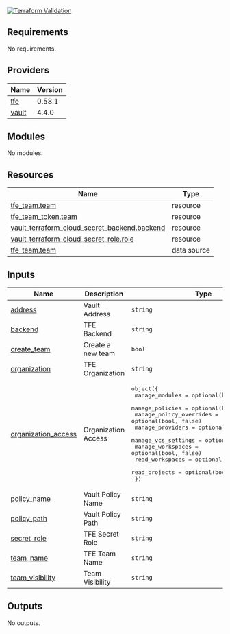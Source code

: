 
[![Terraform Validation](https://github.com/HappyPathway/terraform-vault-tfe_token/actions/workflows/terraform.yaml/badge.svg)](https://github.com/HappyPathway/terraform-vault-tfe_token/actions/workflows/terraform.yaml)

<!-- BEGIN_TF_DOCS -->
## Requirements

No requirements.

## Providers

| Name | Version |
|------|---------|
| <a name="provider_tfe"></a> [tfe](#provider\_tfe) | 0.58.1 |
| <a name="provider_vault"></a> [vault](#provider\_vault) | 4.4.0 |

## Modules

No modules.

## Resources

| Name | Type |
|------|------|
| [tfe_team.team](https://registry.terraform.io/providers/hashicorp/tfe/latest/docs/resources/team) | resource |
| [tfe_team_token.team](https://registry.terraform.io/providers/hashicorp/tfe/latest/docs/resources/team_token) | resource |
| [vault_terraform_cloud_secret_backend.backend](https://registry.terraform.io/providers/hashicorp/vault/latest/docs/resources/terraform_cloud_secret_backend) | resource |
| [vault_terraform_cloud_secret_role.role](https://registry.terraform.io/providers/hashicorp/vault/latest/docs/resources/terraform_cloud_secret_role) | resource |
| [tfe_team.team](https://registry.terraform.io/providers/hashicorp/tfe/latest/docs/data-sources/team) | data source |

## Inputs

| Name | Description | Type | Default | Required |
|------|-------------|------|---------|:--------:|
| <a name="input_address"></a> [address](#input\_address) | Vault Address | `string` | n/a | yes |
| <a name="input_backend"></a> [backend](#input\_backend) | TFE Backend | `string` | n/a | yes |
| <a name="input_create_team"></a> [create\_team](#input\_create\_team) | Create a new team | `bool` | `false` | no |
| <a name="input_organization"></a> [organization](#input\_organization) | TFE Organization | `string` | `"clover"` | no |
| <a name="input_organization_access"></a> [organization\_access](#input\_organization\_access) | Organization Access | <pre>object({<br>    manage_modules          = optional(bool, false)<br>    manage_policies         = optional(bool, false)<br>    manage_policy_overrides = optional(bool, false)<br>    manage_providers        = optional(bool, false)<br>    manage_vcs_settings     = optional(bool, false)<br>    manage_workspaces       = optional(bool, false)<br>    read_workspaces         = optional(bool, false)<br>    read_projects           = optional(bool, false)<br>  })</pre> | `{}` | no |
| <a name="input_policy_name"></a> [policy\_name](#input\_policy\_name) | Vault Policy Name | `string` | n/a | yes |
| <a name="input_policy_path"></a> [policy\_path](#input\_policy\_path) | Vault Policy Path | `string` | n/a | yes |
| <a name="input_secret_role"></a> [secret\_role](#input\_secret\_role) | TFE Secret Role | `string` | n/a | yes |
| <a name="input_team_name"></a> [team\_name](#input\_team\_name) | TFE Team Name | `string` | n/a | yes |
| <a name="input_team_visibility"></a> [team\_visibility](#input\_team\_visibility) | Team Visibility | `string` | `"secret"` | no |

## Outputs

No outputs.
<!-- END_TF_DOCS -->